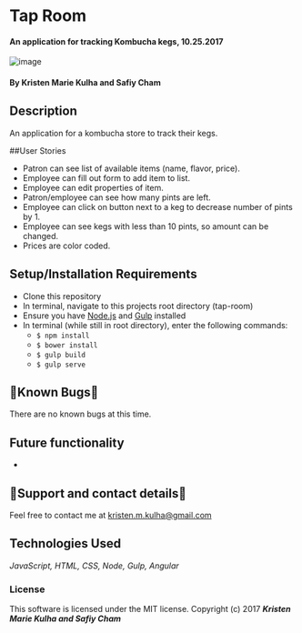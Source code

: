 # Tap Room

#### An application for tracking Kombucha kegs, 10.25.2017

![image](https://user-images.githubusercontent.com/15882954/32069706-cd855084-ba3e-11e7-9049-29254f9bf301.jpg)

#### By Kristen Marie Kulha and Safiy Cham

## Description

An application for a kombucha store to track their kegs.

##User Stories

* Patron can see list of available items (name, flavor, price).
* Employee can fill out form to add item to list.
* Employee can edit properties of item.
* Patron/employee can see how many pints are left.
* Employee can click on button next to a keg to decrease number of pints by 1.
* Employee can see kegs with less than 10 pints, so amount can be changed.
* Prices are color coded.

## Setup/Installation Requirements

* Clone this repository
* In terminal, navigate to this projects root directory (tap-room)
* Ensure you have [Node.js](https://nodejs.org/en/) and [Gulp](https://gulpjs.com) installed
* In terminal (while still in root directory), enter the following commands:
  * ``` $ npm install ```
  * ``` $ bower install ```
  * ``` $ gulp build ```
  * ``` $ gulp serve ```

## 🐛Known Bugs🐛

There are no known bugs at this time.

## Future functionality

*

## 📧Support and contact details📧

Feel free to contact me at kristen.m.kulha@gmail.com

## Technologies Used

_JavaScript, HTML, CSS, Node, Gulp, Angular_

### License

This software is licensed under the MIT license.
Copyright (c) 2017 **_Kristen Marie Kulha and Safiy Cham_**
